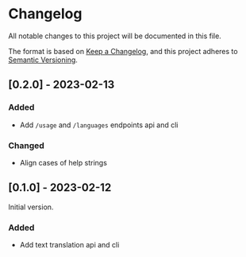 # Changelog

All notable changes to this project will be documented in this file.

The format is based on [Keep a Changelog](https://keepachangelog.com/en/1.0.0/),
and this project adheres to [Semantic Versioning](https://semver.org/spec/v2.0.0.html).

## [0.2.0] - 2023-02-13

### Added

- Add `/usage` and `/languages` endpoints api and cli

### Changed

- Align cases of help strings

## [0.1.0] - 2023-02-12

Initial version.

### Added

- Add text translation api and cli
